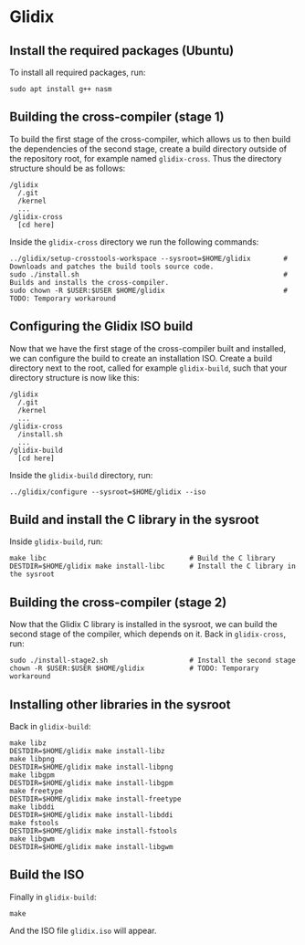 # Glidix

## Install the required packages (Ubuntu)

To install all required packages, run:

```
sudo apt install g++ nasm
```

## Building the cross-compiler (stage 1)

To build the first stage of the cross-compiler, which allows us to then build the dependencies of the second stage,
create a build directory outside of the repository root, for example named `glidix-cross`. Thus the directory structure
should be as follows:

```
/glidix
  /.git
  /kernel
  ...
/glidix-cross
  [cd here]
```

Inside the `glidix-cross` directory we run the following commands:

```
../glidix/setup-crosstools-workspace --sysroot=$HOME/glidix        # Downloads and patches the build tools source code.
sudo ./install.sh                                                  # Builds and installs the cross-compiler.
sudo chown -R $USER:$USER $HOME/glidix                             # TODO: Temporary workaround
```

## Configuring the Glidix ISO build

Now that we have the first stage of the cross-compiler built and installed, we can configure the build to create an
installation ISO. Create a build directory next to the root, called for example `glidix-build`, such that your directory
structure is now like this:

```
/glidix
  /.git
  /kernel
  ...
/glidix-cross
  /install.sh
  ...
/glidix-build
  [cd here]
```

Inside the `glidix-build` directory, run:

```
../glidix/configure --sysroot=$HOME/glidix --iso
```

## Build and install the C library in the sysroot

Inside `glidix-build`, run:

```
make libc                                   # Build the C library
DESTDIR=$HOME/glidix make install-libc      # Install the C library in the sysroot
```

## Building the cross-compiler (stage 2)

Now that the Glidix C library is installed in the sysroot, we can build the second stage of the compiler,
which depends on it. Back in `glidix-cross`, run:

```
sudo ./install-stage2.sh                    # Install the second stage
chown -R $USER:$USER $HOME/glidix           # TODO: Temporary workaround
```

## Installing other libraries in the sysroot

Back in `glidix-build`:

```
make libz
DESTDIR=$HOME/glidix make install-libz
make libpng
DESTDIR=$HOME/glidix make install-libpng
make libgpm
DESTDIR=$HOME/glidix make install-libgpm
make freetype
DESTDIR=$HOME/glidix make install-freetype
make libddi
DESTDIR=$HOME/glidix make install-libddi
make fstools
DESTDIR=$HOME/glidix make install-fstools
make libgwm
DESTDIR=$HOME/glidix make install-libgwm
```

## Build the ISO

Finally in `glidix-build`:

```
make
```

And the ISO file `glidix.iso` will appear.